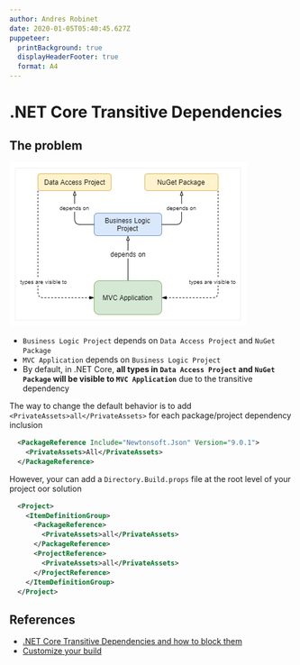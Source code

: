 ```yaml
---
author: Andres Robinet
date: 2020-01-05T05:40:45.627Z
puppeteer:
  printBackground: true
  displayHeaderFooter: true
  format: A4
---
```


# .NET Core Transitive Dependencies

## The problem

![Dependencies](dependencies.png)

- `Business Logic Project` depends on `Data Access Project` and `NuGet Package`
- `MVC Application` depends on `Business Logic Project`
- By default, in .NET Core, **all types in `Data Access Project` and `NuGet Package` will be visible to `MVC Application`** due to the transitive dependency

The way to change the default behavior is to add `<PrivateAssets>all</PrivateAssets>` for each package/project dependency inclusion

```xml
  <PackageReference Include="Newtonsoft.Json" Version="9.0.1">
    <PrivateAssets>All</PrivateAssets>
  </PackageReference>
```

However, your can add a `Directory.Build.props` file at the root level of your project oor solution

```xml
  <Project>
    <ItemDefinitionGroup>
      <PackageReference>
        <PrivateAssets>all</PrivateAssets>
      </PackageReference>
      <ProjectReference>
        <PrivateAssets>all</PrivateAssets>
      </ProjectReference>
    </ItemDefinitionGroup>
  </Project>
```

## References

- [.NET Core Transitive Dependencies and how to block them](https://curia.me/net-core-transitive-references-and-how-to-block-them/)
- [Customize your build](https://docs.microsoft.com/en-us/visualstudio/msbuild/customize-your-build?view=vs-2019#directorybuildprops-and-directorybuildtargets)
